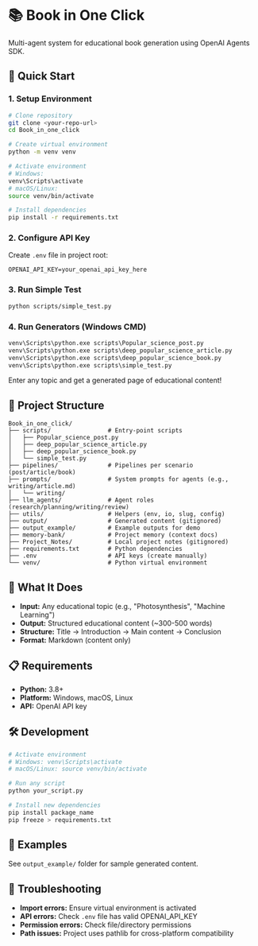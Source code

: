 # 📚 Book in One Click

Multi-agent system for educational book generation using OpenAI Agents SDK.

## 🚀 Quick Start

### 1. Setup Environment
```bash
# Clone repository
git clone <your-repo-url>
cd Book_in_one_click

# Create virtual environment
python -m venv venv

# Activate environment
# Windows:
venv\Scripts\activate
# macOS/Linux:
source venv/bin/activate

# Install dependencies
pip install -r requirements.txt
```

### 2. Configure API Key
Create `.env` file in project root:
```
OPENAI_API_KEY=your_openai_api_key_here
```

### 3. Run Simple Test
```bash
python scripts/simple_test.py
```

### 4. Run Generators (Windows CMD)
```bat
venv\Scripts\python.exe scripts\Popular_science_post.py
venv\Scripts\python.exe scripts\deep_popular_science_article.py
venv\Scripts\python.exe scripts\deep_popular_science_book.py
venv\Scripts\python.exe scripts\simple_test.py
```

Enter any topic and get a generated page of educational content!

## 📁 Project Structure

```
Book_in_one_click/
├── scripts/                # Entry-point scripts
│   ├── Popular_science_post.py
│   ├── deep_popular_science_article.py
│   ├── deep_popular_science_book.py
│   └── simple_test.py
├── pipelines/              # Pipelines per scenario (post/article/book)
├── prompts/                # System prompts for agents (e.g., writing/article.md)
│   └── writing/
├── llm_agents/             # Agent roles (research/planning/writing/review)
├── utils/                  # Helpers (env, io, slug, config)
├── output/                 # Generated content (gitignored)
├── output_example/         # Example outputs for demo
├── memory-bank/            # Project memory (context docs)
├── Project_Notes/          # Local project notes (gitignored)
├── requirements.txt        # Python dependencies
├── .env                    # API keys (create manually)
└── venv/                   # Python virtual environment
```

## 🎯 What It Does

- **Input:** Any educational topic (e.g., "Photosynthesis", "Machine Learning")
- **Output:** Structured educational content (~300-500 words)
- **Structure:** Title → Introduction → Main content → Conclusion
- **Format:** Markdown (content only)

## 📋 Requirements

- **Python:** 3.8+
- **Platform:** Windows, macOS, Linux
- **API:** OpenAI API key

## 🛠️ Development

```bash
# Activate environment
# Windows: venv\Scripts\activate
# macOS/Linux: source venv/bin/activate

# Run any script
python your_script.py

# Install new dependencies
pip install package_name
pip freeze > requirements.txt
```

## 📖 Examples

See `output_example/` folder for sample generated content.

## 🚨 Troubleshooting

- **Import errors:** Ensure virtual environment is activated
- **API errors:** Check `.env` file has valid OPENAI_API_KEY
- **Permission errors:** Check file/directory permissions
- **Path issues:** Project uses pathlib for cross-platform compatibility

 
 